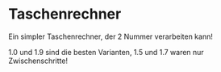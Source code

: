 # Taschenrechner
Ein simpler Taschenrechner, der 2 Nummer verarbeiten kann!

1.0 und 1.9 sind die besten Varianten, 1.5 und 1.7 waren nur Zwischenschritte!


